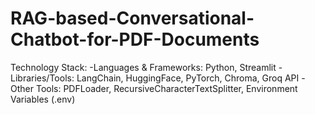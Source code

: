 # RAG-based-Conversational-Chatbot-for-PDF-Documents

Technology Stack:
-Languages & Frameworks: Python, Streamlit
-Libraries/Tools: LangChain, HuggingFace, PyTorch, Chroma, Groq API
-Other Tools: PDFLoader, RecursiveCharacterTextSplitter, Environment Variables (.env)
